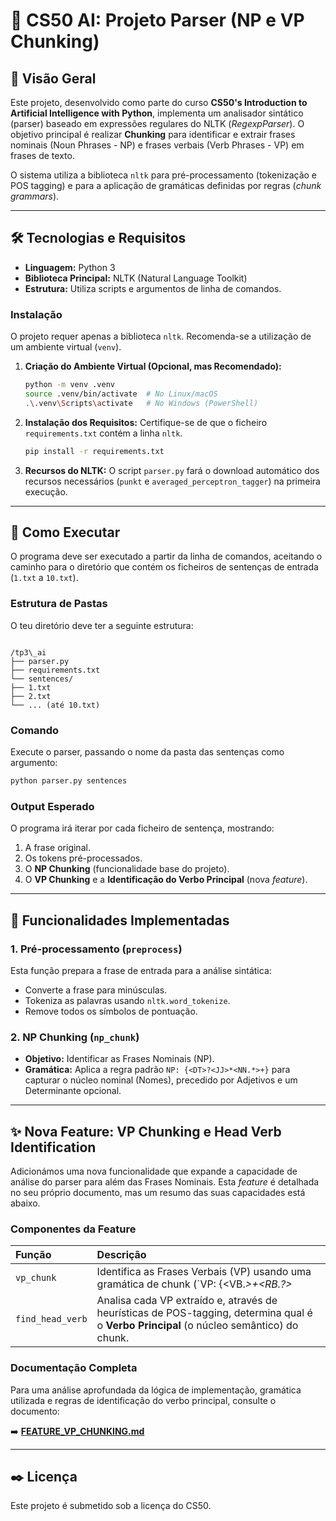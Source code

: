 # 🤖 CS50 AI: Projeto Parser (NP e VP Chunking)

## 🎯 Visão Geral

Este projeto, desenvolvido como parte do curso **CS50's Introduction to Artificial Intelligence with Python**, implementa um analisador sintático (parser) baseado em expressões regulares do NLTK (*RegexpParser*). O objetivo principal é realizar **Chunking** para identificar e extrair frases nominais (Noun Phrases - NP) e frases verbais (Verb Phrases - VP) em frases de texto.

O sistema utiliza a biblioteca `nltk` para pré-processamento (tokenização e POS tagging) e para a aplicação de gramáticas definidas por regras (*chunk grammars*).

---

## 🛠️ Tecnologias e Requisitos

* **Linguagem:** Python 3
* **Biblioteca Principal:** NLTK (Natural Language Toolkit)
* **Estrutura:** Utiliza scripts e argumentos de linha de comandos.

### Instalação

O projeto requer apenas a biblioteca `nltk`. Recomenda-se a utilização de um ambiente virtual (`venv`).

1.  **Criação do Ambiente Virtual (Opcional, mas Recomendado):**
    ```bash
    python -m venv .venv
    source .venv/bin/activate  # No Linux/macOS
    .\.venv\Scripts\activate   # No Windows (PowerShell)
    ```

2.  **Instalação dos Requisitos:**
    Certifique-se de que o ficheiro `requirements.txt` contém a linha `nltk`.

    ```bash
    pip install -r requirements.txt
    ```

3.  **Recursos do NLTK:** O script `parser.py` fará o download automático dos recursos necessários (`punkt` e `averaged_perceptron_tagger`) na primeira execução.

---

## 🚀 Como Executar

O programa deve ser executado a partir da linha de comandos, aceitando o caminho para o diretório que contém os ficheiros de sentenças de entrada (`1.txt` a `10.txt`).

### Estrutura de Pastas

O teu diretório deve ter a seguinte estrutura:

````

/tp3\_ai
├── parser.py
├── requirements.txt
└── sentences/
├── 1.txt
├── 2.txt
└── ... (até 10.txt)

````

### Comando

Execute o parser, passando o nome da pasta das sentenças como argumento:

```bash
python parser.py sentences
````

### Output Esperado

O programa irá iterar por cada ficheiro de sentença, mostrando:

1.  A frase original.
2.  Os tokens pré-processados.
3.  O **NP Chunking** (funcionalidade base do projeto).
4.  O **VP Chunking** e a **Identificação do Verbo Principal** (nova *feature*).

-----

## 🧠 Funcionalidades Implementadas

### 1\. Pré-processamento (`preprocess`)

Esta função prepara a frase de entrada para a análise sintática:

  * Converte a frase para minúsculas.
  * Tokeniza as palavras usando `nltk.word_tokenize`.
  * Remove todos os símbolos de pontuação.

### 2\. NP Chunking (`np_chunk`)

  * **Objetivo:** Identificar as Frases Nominais (NP).
  * **Gramática:** Aplica a regra padrão `NP: {<DT>?<JJ>*<NN.*>+}` para capturar o núcleo nominal (Nomes), precedido por Adjetivos e um Determinante opcional.

-----

## ✨ Nova Feature: VP Chunking e Head Verb Identification

Adicionámos uma nova funcionalidade que expande a capacidade de análise do parser para além das Frases Nominais. Esta *feature* é detalhada no seu próprio documento, mas um resumo das suas capacidades está abaixo.

### Componentes da Feature

| Função | Descrição |
| :--- | :--- |
| `vp_chunk` | Identifica as Frases Verbais (VP) usando uma gramática de chunk (`VP: {<VB.*>+<RB.?>*<RP>?<NN.*|DT>?}`). |
| `find_head_verb` | Analisa cada VP extraído e, através de heurísticas de POS-tagging, determina qual é o **Verbo Principal** (o núcleo semântico) do chunk. |

### Documentação Completa

Para uma análise aprofundada da lógica de implementação, gramática utilizada e regras de identificação do verbo principal, consulte o documento:

➡️ **[FEATURE\_VP\_CHUNKING.md](./parser/FEATURE_VP_CHUNKING.md)**

-----

## ✒️ Licença

Este projeto é submetido sob a licença do CS50.
